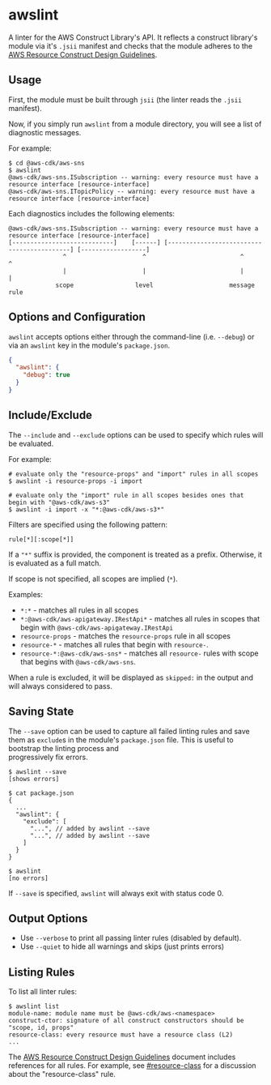 # awslint

A linter for the AWS Construct Library's API. It reflects a construct library's
module via it's `.jsii` manifest and checks that the module adheres to the [AWS
Resource Construct Design Guidelines](../../design/aws-guidelines.md).

## Usage

First, the module must be built through `jsii` (the linter reads the `.jsii`
manifest).

Now, if you simply run `awslint` from a module directory, you will
see a list of diagnostic messages.

For example:

```console
$ cd @aws-cdk/aws-sns
$ awslint
@aws-cdk/aws-sns.ISubscription -- warning: every resource must have a resource interface [resource-interface]
@aws-cdk/aws-sns.ITopicPolicy -- warning: every resource must have a resource interface [resource-interface]
```

Each diagnostics includes the following elements:

```
@aws-cdk/aws-sns.ISubscription -- warning: every resource must have a resource interface [resource-interface]
[----------------------------]    [------] [-------------------------------------------] [------------------]
               ^                     ^                          ^                                 ^
               |                     |                          |                                 |
             scope                 level                     message                             rule
```

## Options and Configuration

`awslint` accepts options either through the command-line (i.e. `--debug`) or
via an `awslint` key in the module's `package.json`.

```json
{
  "awslint": {
    "debug": true
  }
}
```

## Include/Exclude

The `--include` and `--exclude` options can be used to specify which rules will
be evaluated.

For example:

```console
# evaluate only the "resource-props" and "import" rules in all scopes
$ awslint -i resource-props -i import

# evaluate only the "import" rule in all scopes besides ones that begin with "@aws-cdk/aws-s3"
$ awslint -i import -x "*:@aws-cdk/aws-s3*"
```


Filters are specified using the following pattern:

    rule[*][:scope[*]]

If a `"*"` suffix is provided, the component is treated as a prefix. Otherwise,
it is evaluated as a full match.

If scope is not specified, all scopes are implied (`*`).

Examples:

* `*:*` - matches all rules in all scopes
* `*:@aws-cdk/aws-apigateway.IRestApi*` - matches all rules in scopes that begin with `@aws-cdk/aws-apigateway.IRestApi`
* `resource-props` - matches the `resource-props` rule in all scopes
* `resource-*` - matches all rules that begin with `resource-`.
* `resource-*:@aws-cdk/aws-sns*` - matches all `resource-` rules with scope that
  begins with `@aws-cdk/aws-sns`.

When a rule is excluded, it will be displayed as `skipped:` in the output and
will always considered to pass.

## Saving State

The `--save` option can be used to capture all failed linting rules and save them as `exclude`s
in the module's `package.json` file. This is useful to bootstrap the linting process and \
progressively fix errors.

```console
$ awslint --save
[shows errors]

$ cat package.json
{
  ...
  "awslint": {
    "exclude": [
      "...", // added by awslint --save
      "...", // added by awslint --save
    ]
  }
}

$ awslint
[no errors]
```

If `--save` is specified, `awslint` will always exit with status code 0.

## Output Options

* Use `--verbose` to print all passing linter rules (disabled by default).
* Use `--quiet` to hide all warnings and skips (just prints errors)

## Listing Rules

To list all linter rules:

```console
$ awslint list
module-name: module name must be @aws-cdk/aws-<namespace>
construct-ctor: signature of all construct constructors should be "scope, id, props"
resource-class: every resource must have a resource class (L2)
...
```

The [AWS Resource Construct Design Guidelines](../../design/aws-guidelines.md) document
includes references for all rules. For example, see [#resource-class](../../design/aws-guidelines.md#resource-class)
for a discussion about the "resource-class" rule.
